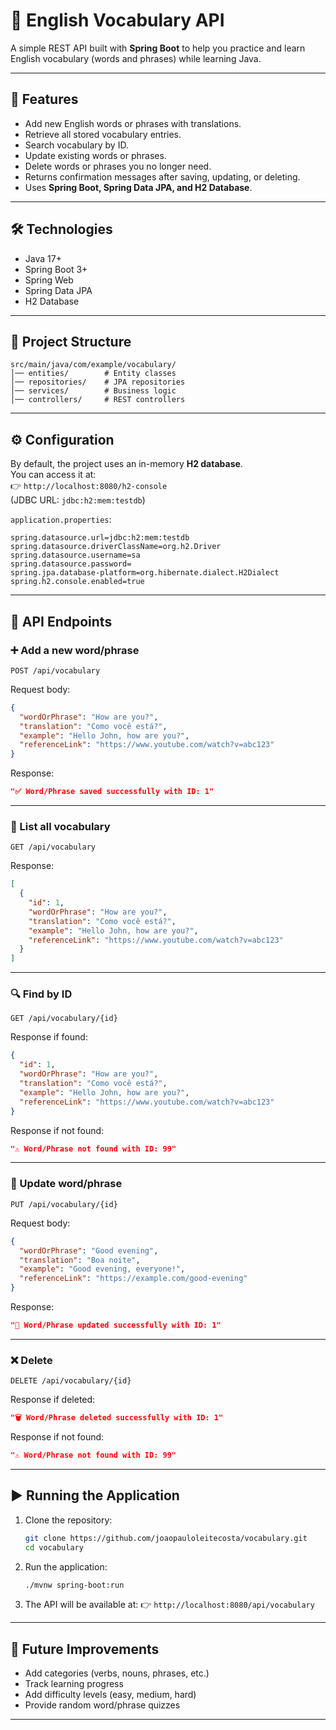 # 📘 English Vocabulary API

A simple REST API built with **Spring Boot** to help you practice and learn English vocabulary (words and phrases) while learning Java.

---

## 🚀 Features
- Add new English words or phrases with translations.
- Retrieve all stored vocabulary entries.
- Search vocabulary by ID.
- Update existing words or phrases.
- Delete words or phrases you no longer need.
- Returns confirmation messages after saving, updating, or deleting.
- Uses **Spring Boot, Spring Data JPA, and H2 Database**.

---

## 🛠️ Technologies
- Java 17+
- Spring Boot 3+
- Spring Web
- Spring Data JPA
- H2 Database

---

## 📂 Project Structure

```
src/main/java/com/example/vocabulary/
│── entities/        # Entity classes
│── repositories/    # JPA repositories
│── services/        # Business logic
│── controllers/     # REST controllers
```

---

## ⚙️ Configuration

By default, the project uses an in-memory **H2 database**.  
You can access it at:  
👉 `http://localhost:8080/h2-console`  
(JDBC URL: `jdbc:h2:mem:testdb`)

`application.properties`:
```properties
spring.datasource.url=jdbc:h2:mem:testdb
spring.datasource.driverClassName=org.h2.Driver
spring.datasource.username=sa
spring.datasource.password=
spring.jpa.database-platform=org.hibernate.dialect.H2Dialect
spring.h2.console.enabled=true
```

---

## 📌 API Endpoints

### ➕ Add a new word/phrase
`POST /api/vocabulary`

Request body:
```json
{
  "wordOrPhrase": "How are you?",
  "translation": "Como você está?",
  "example": "Hello John, how are you?",
  "referenceLink": "https://www.youtube.com/watch?v=abc123"
}
```

Response:
```json
"✅ Word/Phrase saved successfully with ID: 1"
```

---

### 📖 List all vocabulary
`GET /api/vocabulary`

Response:
```json
[
  {
    "id": 1,
    "wordOrPhrase": "How are you?",
    "translation": "Como você está?",
    "example": "Hello John, how are you?",
    "referenceLink": "https://www.youtube.com/watch?v=abc123"
  }
]
```

---

### 🔍 Find by ID
`GET /api/vocabulary/{id}`

Response if found:
```json
{
  "id": 1,
  "wordOrPhrase": "How are you?",
  "translation": "Como você está?",
  "example": "Hello John, how are you?",
  "referenceLink": "https://www.youtube.com/watch?v=abc123"
}
```

Response if not found:
```json
"⚠️ Word/Phrase not found with ID: 99"
```

---

### 🔄 Update word/phrase
`PUT /api/vocabulary/{id}`

Request body:
```json
{
  "wordOrPhrase": "Good evening",
  "translation": "Boa noite",
  "example": "Good evening, everyone!",
  "referenceLink": "https://example.com/good-evening"
}
```

Response:
```json
"🔄 Word/Phrase updated successfully with ID: 1"
```

---

### ❌ Delete
`DELETE /api/vocabulary/{id}`

Response if deleted:
```json
"🗑️ Word/Phrase deleted successfully with ID: 1"
```

Response if not found:
```json
"⚠️ Word/Phrase not found with ID: 99"
```

---

## ▶️ Running the Application

1. Clone the repository:
   ```bash
   git clone https://github.com/joaopauloleitecosta/vocabulary.git
   cd vocabulary
   ```

2. Run the application:
   ```bash
   ./mvnw spring-boot:run
   ```

3. The API will be available at:
   👉 `http://localhost:8080/api/vocabulary`

---

## 🎯 Future Improvements
- Add categories (verbs, nouns, phrases, etc.)
- Track learning progress
- Add difficulty levels (easy, medium, hard)
- Provide random word/phrase quizzes

---
